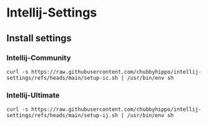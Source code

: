 # Intellij-Settings
## Install settings 
### Intellij-Community
```shell
curl -s https://raw.githubusercontent.com/chubbyhippo/intellij-settings/refs/heads/main/setup-ic.sh | /usr/bin/env sh
```
### Intellij-Ultimate
```shell
curl -s https://raw.githubusercontent.com/chubbyhippo/intellij-settings/refs/heads/main/setup-ij.sh | /usr/bin/env sh
```
